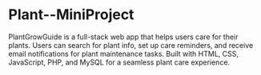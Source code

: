 # Plant--MiniProject
PlantGrowGuide  is a full-stack web app that helps users care for their plants. Users can search for plant info, set up care reminders, and receive email notifications for plant maintenance tasks. Built with HTML, CSS, JavaScript, PHP, and MySQL for a seamless plant care experience.
